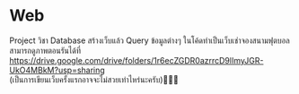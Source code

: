 # Web
Project วิชา Database สร้างเว็บแล้ว Query ข้อมูลต่างๆ ในโค้ดทำเป็นเว็บเช่าจองสนามฟุตบอล สามารถดูภาพตอนรันได้ที่ https://drive.google.com/drive/folders/1r6ecZGDR0azrrcD9lImyJGR-UkO4MBkM?usp=sharing 
<br>
(เป็นการเขียนเว็บครั้งแรกอาจจะไม่สวยเท่าไหร่นะครับ)🙏🏻😁
